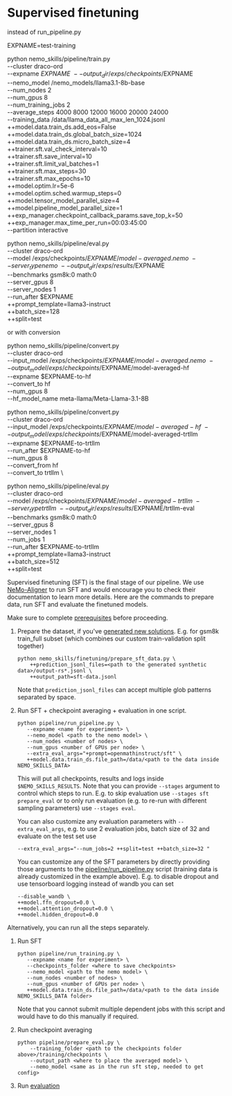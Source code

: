 # Supervised finetuning

instead of run_pipeline.py

EXPNAME=test-training

python nemo_skills/pipeline/train.py \
    --cluster draco-ord \
    --expname $EXPNAME \
    --output_dir /exps/checkpoints/$EXPNAME \
    --nemo_model /nemo_models/llama3.1-8b-base \
    --num_nodes 2 \
    --num_gpus 8 \
    --num_training_jobs 2 \
    --average_steps 4000 8000 12000 16000 20000 24000 \
    --training_data /data/llama_data_all_max_len_1024.jsonl \
    ++model.data.train_ds.add_eos=False \
    ++model.data.train_ds.global_batch_size=1024 \
    ++model.data.train_ds.micro_batch_size=4 \
    ++trainer.sft.val_check_interval=10 \
    ++trainer.sft.save_interval=10 \
    ++trainer.sft.limit_val_batches=1 \
    ++trainer.sft.max_steps=30 \
    ++trainer.sft.max_epochs=10 \
    ++model.optim.lr=5e-6 \
    ++model.optim.sched.warmup_steps=0 \
    ++model.tensor_model_parallel_size=4 \
    ++model.pipeline_model_parallel_size=1 \
    ++exp_manager.checkpoint_callback_params.save_top_k=50 \
    ++exp_manager.max_time_per_run=00:03:45:00 \
    --partition interactive

python nemo_skills/pipeline/eval.py \
    --cluster draco-ord \
    --model /exps/checkpoints/$EXPNAME/model-averaged.nemo \
    --server_type nemo \
    --output_dir /exps/results/$EXPNAME \
    --benchmarks gsm8k:0 math:0 \
    --server_gpus 8 \
    --server_nodes 1 \
    --run_after $EXPNAME \
    ++prompt_template=llama3-instruct \
    ++batch_size=128 \
    ++split=test


or with conversion

python nemo_skills/pipeline/convert.py \
    --cluster draco-ord \
    --input_model /exps/checkpoints/$EXPNAME/model-averaged.nemo \
    --output_model /exps/checkpoints/$EXPNAME/model-averaged-hf \
    --expname $EXPNAME-to-hf \
    --convert_to hf \
    --num_gpus 8 \
    --hf_model_name meta-llama/Meta-Llama-3.1-8B

python nemo_skills/pipeline/convert.py \
    --cluster draco-ord \
    --input_model /exps/checkpoints/$EXPNAME/model-averaged-hf \
    --output_model /exps/checkpoints/$EXPNAME/model-averaged-trtllm \
    --expname $EXPNAME-to-trtllm \
    --run_after $EXPNAME-to-hf \
    --num_gpus 8 \
    --convert_from hf \
    --convert_to trtllm \

python nemo_skills/pipeline/eval.py \
    --cluster draco-ord \
    --model /exps/checkpoints/$EXPNAME/model-averaged-trtllm \
    --server_type trtllm \
    --output_dir /exps/results/$EXPNAME/trtllm-eval \
    --benchmarks gsm8k:0 math:0 \
    --server_gpus 8 \
    --server_nodes 1 \
    --num_jobs 1 \
    --run_after $EXPNAME-to-trtllm \
    ++prompt_template=llama3-instruct \
    ++batch_size=512 \
    ++split=test




Supervised finetuning (SFT) is the final stage of our pipeline. We use [NeMo-Aligner](https://github.com/NVIDIA/NeMo-Aligner/)
to run SFT and would encourage you to check their documentation to learn more details.
Here are the commands to prepare data, run SFT and evaluate the finetuned models.

Make sure to complete [prerequisites](/docs/prerequisites.md) before proceeding.

1. Prepare the dataset, if you've [generated new solutions](/docs/synthetic-data-generation.md).
   E.g. for gsm8k train_full subset (which combines our custom train-validation split together)

   ```
   python nemo_skills/finetuning/prepare_sft_data.py \
       ++prediction_jsonl_files=<path to the generated synthetic data>/output-rs*.jsonl \
       ++output_path=sft-data.jsonl
   ```

   Note that `prediction_jsonl_files` can accept multiple glob patterns separated by space.

2. Run SFT + checkpoint averaging + evaluation in one script.

   ```
   python pipeline/run_pipeline.py \
      --expname <name for experiment> \
      --nemo_model <path to the nemo model> \
      --num_nodes <number of nodes> \
      --num_gpus <number of GPUs per node> \
      --extra_eval_args="+prompt=openmathinstruct/sft" \
      ++model.data.train_ds.file_path=/data/<path to the data inside NEMO_SKILLS_DATA>
   ```

   This will put all checkpoints, results and logs inside `$NEMO_SKILLS_RESULTS`.
   Note that you can provide `--stages` argument to control which steps to run. E.g.
   to skip evaluation use `--stages sft prepare_eval` or to only run evaluation
   (e.g. to re-run with different sampling parameters) use `--stages eval`.

   You can also customize any evaluation parameters with `--extra_eval_args`, e.g.
   to use 2 evaluation jobs, batch size of 32 and evaluate on the test set use

   ```
   --extra_eval_args="--num_jobs=2 ++split=test ++batch_size=32 "
   ```

   You can customize any of the SFT parameters by directly providing those
   arguments to the [pipeline/run_pipeline.py](/pipeline/run_pipeline.py) script (training data is already customized
   in the example above). E.g. to disable dropout and use tensorboard logging instead of wandb you can set

   ```
   --disable_wandb \
   ++model.ffn_dropout=0.0 \
   ++model.attention_dropout=0.0 \
   ++model.hidden_dropout=0.0
   ```

Alternatively, you can run all the steps separately.

1. Run SFT

   ```
   python pipeline/run_training.py \
      --expname <name for experiment> \
      --checkpoints_folder <where to save checkpoints>
      --nemo_model <path to the nemo model> \
      --num_nodes <number of nodes> \
      --num_gpus <number of GPUs per node> \
      ++model.data.train_ds.file_path=/data/<path to the data inside NEMO_SKILLS_DATA folder>
   ```

   Note that you cannot submit multiple dependent jobs with this script and would have to do this manually if required.

2. Run checkpoint averaging

   ```
   python pipeline/prepare_eval.py \
       --training_folder <path to the checkpoints folder above>/training/checkpoints \
       --output_path <where to place the averaged model> \
       --nemo_model <same as in the run sft step, needed to get config>
   ```

3. Run [evaluation](/docs/evaluation.md)
